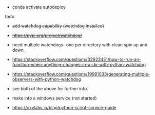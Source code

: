 - conda activate autodeploy


todo:
- ~~add watchdog capability (watchdog installed)~~
- ~~https://pypi.org/project/watchdog/~~
- need multiple watchdogs- one per directory with clean spin up and down.
- https://stackoverflow.com/questions/32923451/how-to-run-an-function-when-anything-changes-in-a-dir-with-python-watchdog
- https://stackoverflow.com/questions/19991033/generating-multiple-observers-with-python-watchdog
- see both of the above for further info.



- make into a windows service (not started)
- https://oxylabs.io/blog/python-script-service-guide
